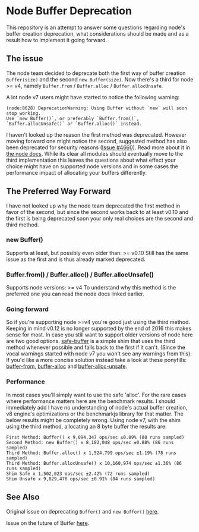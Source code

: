 # Node Buffer Deprecation
This repository is an attempt to answer some questions regarding node's buffer creation deprecation, what considerations should be made and as a result how to implement it going forward.

## The issue
The node team decided to deprecate both the first way of buffer creation `Buffer(size)` and the second `new Buffer(size)`. Now there's a third for node >= v4, namely `Buffer.from` / `Buffer.alloc` / `Buffer.allocUnsafe`. 

A lot node v7 users might have started to notice the following warning: 
```
(node:8628) DeprecationWarning: Using Buffer without `new` will soon stop working. 
Use `new Buffer()`, or preferably `Buffer.from()`, `Buffer.allocUnsafe()` or `Buffer.alloc()` instead.
```
I haven't looked up the reason the first method was deprecated. However moving forward one might notice the second, suggested method has also been deprecated for security reasons ([Issue #4660](https://github.com/nodejs/node/issues/4660)). Read more about it in [the node docs](https://nodejs.org/api/buffer.html#buffer_buffer_from_buffer_alloc_and_buffer_allocunsafe). While its clear all modules should eventually move to the third implementation this leaves the questions about what effect your choice might have on supported node versions and in some cases the performance impact of allocating your buffers differently.

## The Preferred Way Forward
I have not looked up why the node team deprecated the first method in favor of the second, but since the second works back to at least v0.10 and the first is being deprecated soon your only real choices are the second and third method.

### new Buffer()
Supports at least, but possibly even older than: >= v0.10
Still has the same issue as the first and is thus already marked deprecated.

### Buffer.from() / Buffer.alloc() / Buffer.allocUnsafe()
Supports node versions: >= v4
To understand why this method is the preferred one you can read the node docs linked earlier.

### Going forward
So if you're supporting node >=v4 you're good just using the third method. Keeping in mind v0.12 is no longer supported by the end of 2016 this makes sense for most. In case you still want to support older versions of node here are two good options. [safe-buffer](https://github.com/feross/safe-buffer) is a simple shim that uses the third method whenever possible and falls back to the first if it can't. (Since the vocal warnings started with node v7 you won't see any warnings from this). If you'd like a more concise solution instead take a look at these ponyfills: [buffer-from](https://github.com/LinusU/buffer-from), [buffer-alloc](https://github.com/LinusU/buffer-alloc) and [buffer-alloc-unsafe](https://github.com/LinusU/buffer-alloc-unsafe).

### Performance
In most cases you'll simply want to use the safe 'alloc'. For the rare cases where performance matters here are the benchmark results. I should immediately add I have no understanding of node's actual buffer creation, v8 engine's optimizations or the benchmarkjs library for that matter. The below results might be completely wrong.
Using node v7, with the shim using the third method, allocating an 8 byte buffer the results are:
```
First Method: Buffer() x 9,094,347 ops/sec ±0.89% (88 runs sampled)
Second Method: new Buffer() x 8,182,048 ops/sec ±0.88% (86 runs sampled)
Third Method: Buffer.alloc() x 1,524,799 ops/sec ±1.19% (78 runs sampled)
Third Method: Buffer.allocUnsafe() x 10,160,974 ops/sec ±1.36% (86 runs sampled)
Shim Safe x 1,502,023 ops/sec ±2.42% (72 runs sampled)
Shim Unsafe x 9,829,470 ops/sec ±0.91% (84 runs sampled)
```

## See Also
Original issue on deprecating `Buffer()` and `new Buffer()` [here](https://github.com/nodejs/node/issues/4660).

Issue on the future of Buffer [here](https://github.com/nodejs/node/issues/9531).
